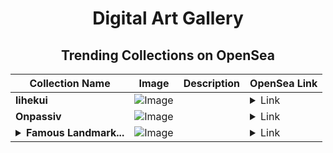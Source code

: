 <div align="center">

# Digital Art Gallery

## Trending Collections on OpenSea

| Collection Name                       | Image                                                                                     | Description                       | OpenSea Link                                                                                          |
|---------------------------------------|-------------------------------------------------------------------------------------------|-----------------------------------|--------------------------------------------------------------------------------------------------------|
| **lihekui** | ![Image](https://i.seadn.io/s/raw/files/825718034d4a69840ad53a2671dc642b.jpg?w=500&auto=format?w=200&auto=format) |  | <details><summary>Link</summary>[lihekui](https://opensea.io/collection/lihekui-10)</details> |
| **Onpassiv** | ![Image](https://i.seadn.io/s/raw/files/dfeedb5c5ff96d53d723ff4b90ff9f37.jpg?w=500&auto=format?w=200&auto=format) |  | <details><summary>Link</summary>[Onpassiv](https://opensea.io/collection/onpassiv)</details> |
| **<details><summary>Famous Landmark...</summary>Famous Landmarks</details>** | ![Image](https://i.seadn.io/s/raw/files/769d0bd690c0b2c7f879f6c4a0adfc4c.jpg?w=500&auto=format?w=200&auto=format) |  | <details><summary>Link</summary>[Famous Landmarks](https://opensea.io/collection/famous-landmarks-3)</details> |

</div>